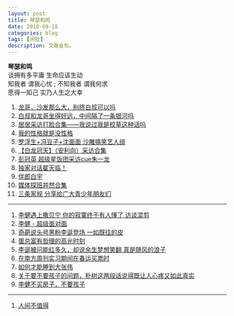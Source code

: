 ```yaml
---
layout: post
title: 琴瑟和鸣
date: 2018-09-18
categories: blog
tags: [闲扯]
description: 文章金句。
---
```


**琴瑟和鸣**<br>
谈拥有多平庸 生命应该生动<br>
知我者 谓我心忧 ; 不知我者 谓我何求<br>
愿得一知己 实乃人生之大幸

1. [龙哥，沙发那么大，别挤白叔可以吗](https://www.bilibili.com/video/av25176549)
1. [白叔和龙哥坐得好远，中间隔了一条银河吗](https://www.bilibili.com/video/av26465084/?spm_id_from=333.788.videocard.0)
1. [居居采访打脸合集——我说过我是校草这种话吗](https://www.bilibili.com/video/av30582047)
1. [我的性格就是没性格](https://www.bilibili.com/video/av23692087)
1. [罗浮生+冯豆子+沈面面 沙雕搞笑艺人组](https://www.bilibili.com/video/av31372843)
1. [【白龙冠天】（安利向）采访合集](https://www.bilibili.com/video/av26373297)
1. [彭冠英 超级星饭团采访cue朱一龙](https://www.bilibili.com/video/av25677823)
1. [独家对话翟天临！](https://www.bilibili.com/video/av17621583/)
1. [伴郎白宇](https://www.bilibili.com/video/av32302387)
1. [媒体探班井然合集](https://www.bilibili.com/video/av30696484/?p=4)
1. [三条家规 分享给广大青少年朋友们](https://www.bilibili.com/video/av30365374)

----

1. [李健遇上撒贝宁 你的寂寞终于有人懂了 访谈混剪](https://www.bilibili.com/video/av15577186)
1. [李健 - 超级面对面](https://www.bilibili.com/video/av20015463)
1. [奇葩说头号黑粉李诞登场 一如既往的皮](https://www.bilibili.com/video/av32888301)
1. [蛋总富有哲理的高光时刻](https://www.bilibili.com/video/av33828928)
1. [李诞被问能红多久，却说余生梦想笑翻 真是随风的浪子](https://www.bilibili.com/video/av31760268)
1. [在南方周刊实习期间在春运买票时](https://www.bilibili.com/video/av32943040)
1. [如何才能睡到大张伟](https://www.bilibili.com/video/av10142225)
1. [关于要不要孩子的问题，朴树这两段话说得既让人心疼又如此真实](https://www.bilibili.com/video/av30920720)
1. [李健不买房子，不要孩子](https://www.bilibili.com/video/av32281369)

----

1. [人间不值得](https://www.bilibili.com/video/av32095038)

